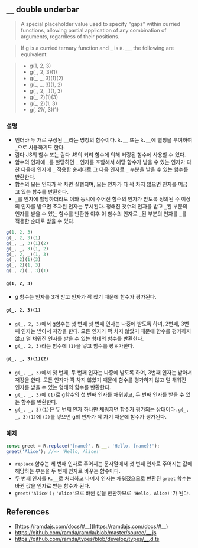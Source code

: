 ## `__` double underbar
> A special placeholder value used to specify "gaps" within curried functions, allowing partial application of any combination of arguments, regardless of their positions.

> If g is a curried ternary function and `_` is `R.__`, the following are equivalent:

> - g(1, 2, 3)
> - g(_, 2, 3)(1)
> - g(_, _, 3)(1)(2)
> - g(_, _, 3)(1, 2)
> - g(_, 2, _)(1, 3)
> - g(_, 2)(1)(3)
> - g(_, 2)(1, 3)
> - g(_, 2)(_, 3)(1)

### 설명
- 언더바 두 개로 구성된 `__`라는 명칭의 함수이다. `R.__` 또는 `R.__`에 별칭을 부여하여 `_`으로 사용하기도 한다.
- 람다 JS의 함수 또는 람다 JS의 커리 함수에 의해 커링된 함수에 사용할 수 있다.
- 함수의 인자에 `_`를 할당하면 `_` 인자를 포함해서 해당 함수가 받을 수 있는 인자가 다 찬 다음에 인자에 `_` 적용한 순서대로 그 다음 인자로 `_` 부분을 받을 수 있는 함수를 반환한다.
- 함수의 모든 인자가 꽉 차면 실행되며, 모든 인자가 다 꽉 차지 않으면 인자를 머금고 있는 함수를 반환한다.
- `_`를 인자에 할당하더라도 이와 동시에 주어진 함수의 인자가 받도록 정의된 수 이상의 인자를 받으면 초과된 인자는 무시된다. 정해진 갯수의 인자를 받고 `_`된 부분의 인자를 받을 수 있는 함수를 반환한 이후 이 함수의 인자로 `_`된 부분의 인자를 `_`를 적용한 순대로 받을 수 있다.

```js
g(1, 2, 3)
g(_, 2, 3)(1)
g(_, _, 3)(1)(2)
g(_, _, 3)(1, 2)
g(_, 2, _)(1, 3)
g(_, 2)(1)(3)
g(_, 2)(1, 3)
g(_, 2)(_, 3)(1)
```

#### `g(1, 2, 3)`
- g 함수는 인자를 3개 받고 인자가 꽉 찼기 때문에 함수가 평가된다.

#### `g(_, 2, 3)(1)`
- `g(_, 2, 3)`에서 g함수는 첫 번째 첫 번째 인자는 나중에 받도록 하며, 2번째, 3번째 인자는 받아서 저장을 한다. 모든 인자가 꽉 차지 않았기 때문에 함수를 평가하지 않고 덜 채워진 인자를 받을 수 있는 형태의 함수를 반환한다.
- `g(_, 2, 3)`라는 함수에 `(1)`을 넣고 함수를 평ㅎ가한다.

#### `g(_, _, 3)(1)(2)`
- `g(_, _, 3)`에서 첫 번째, 두 번째 인자는 나중에 받도록 하며, 3번째 인자는 받아서 저장을 한다. 모든 인자가 꽉 차지 않았기 때문에 함수를 평가하지 않고 덜 채워진 인자를 받을 수 있는 형태의 함수를 반환한다.
- `g(_, _, 3)`에 `(1)`로 g함수의 첫 번째 인자를 채워넣고, 두 번째 인자를 받을 수 있는 함수를 반환한다.
- `g(_, _, 3)(1)`은 두 번째 인자 하나만 채워지면 함수가 평가되는 상태이다. `g(_, _, 3)(1)`에 `(2)`를 넣으면 g의 인자가 꽉 차기 때문에 함수가 평가된다.

### 예제
```js
const greet = R.replace('{name}', R.__, 'Hello, {name}!');
greet('Alice'); //=> 'Hello, Alice!'
```
- `replace` 함수는 세 번째 인자로 주어지는 문자열에서 첫 번째 인자로 주어지는 값에 해당하는 부분을 두 번째 인자로 바꾸는 함수이다.
- 두 번째 인자를 `R.__`로 처리하고 나머지 인자는 채워졌으므로 반환된 `greet` 함수는 바뀐 값을 인자로 받는 함수가 된다.
- `greet('Alice');` `'Alice'`으로 바뀐 값을 반환하므로 `'Hello, Alice!'`가 된다.

## References
- [https://ramdajs.com/docs/#__](https://ramdajs.com/docs/#__)
- https://github.com/ramda/ramda/blob/master/source/__.js
- https://github.com/ramda/types/blob/develop/types/__.d.ts
